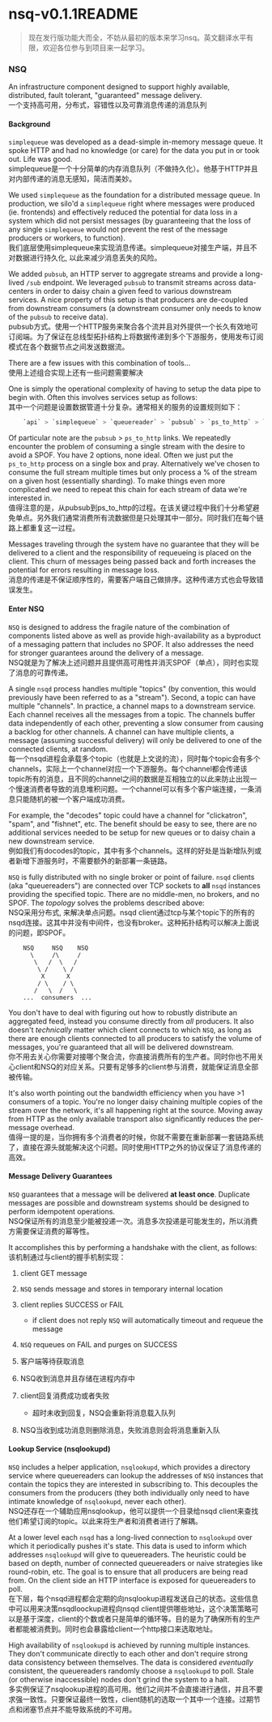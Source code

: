 # nsq-v0.1.1README

> 现在发行版功能大而全，不妨从最初的版本来学习nsq。英文翻译水平有限，欢迎各位参与到项目来一起学习。
### NSQ

An infrastructure component designed to support highly available, distributed, fault tolerant, "guaranteed" message delivery.    
一个支持高可用，分布式，容错性以及可靠消息传递的消息队列    

#### Background

`simplequeue` was developed as a dead-simple in-memory message queue. It spoke HTTP and had no knowledge (or care) for the data you put in or took out. Life was good.    
simplequeue是一个十分简单的内存消息队列（不做持久化）。他基于HTTP并且对内部传递的消息无感知，简洁而美妙。    

We used `simplequeue` as the foundation for a distributed message queue. In production, we silo'd a `simplequeue` right where messages were produced (ie. frontends) and effectively reduced the potential for data loss in a system which did not persist messages (by guaranteeing that the loss of any single `simplequeue` would not prevent the rest of the message producers or workers, to function).    
我们底层使用simplequeue来实现消息传递。simplequeue对接生产端，并且不对数据进行持久化, 以此来减少消息丢失的风险。    

We added `pubsub`, an HTTP server to aggregate streams and provide a long-lived `/sub` endpoint. We leveraged `pubsub` to transmit streams across data-centers in order to daisy chain a given feed to various downstream services. A nice property of this setup is that producers are de-coupled from downstream consumers (a downstream consumer only needs to know of the `pubsub` to receive data).    
pubsub方式。使用一个HTTP服务来聚合各个流并且对外提供一个长久有效地可订阅端。为了保证在总线型拓扑结构上将数据传递到多个下游服务，使用发布订阅模式在各个数据节点之间发送数据流。    

There are a few issues with this combination of tools...    
使用上述组合实现上还有一些问题需要解决    

One is simply the operational complexity of having to setup the data pipe to begin with. Often this involves services setup as follows:    
其中一个问题是设置数据管道十分复杂。通常相关的服务的设置规则如下：    
```c
    `api` > `simplequeue` > `queuereader` > `pubsub` > `ps_to_http` > `simplequeue` > `queuereader`
```

Of particular note are the `pubsub` > `ps_to_http` links. We repeatedly encounter the problem of consuming a single stream with the desire to avoid a SPOF. You have 2 options, none ideal. Often we just put the `ps_to_http` process on a single box and pray. Alternatively we've chosen to consume the full stream multiple times but only process a % of the stream on a given host (essentially sharding). To make things even more complicated we need to repeat this chain for each stream of data we're interested in.    
值得注意的是，从pubsub到ps_to_http的过程。在该关键过程中我们十分希望避免单点。另外我们通常消费所有流数据但是只处理其中一部分。同时我们在每个链路上都重复这一过程。    

Messages traveling through the system have no guarantee that they will be delivered to a client and the responsibility of requeueing is placed on the client. This churn of messages being passed back and forth increases the potential for errors resulting in message loss.    
消息的传递是不保证顺序性的，需要客户端自己做排序。这种传递方式也会导致错误发生。    

#### Enter NSQ

`NSQ` is designed to address the fragile nature of the combination of components listed above as well as provide high-availability as a byproduct of a messaging pattern that includes no SPOF. It also addresses the need for stronger guarantees around the delivery of a message.    
NSQ就是为了解决上述问题并且提供高可用性并消灭SPOF（单点），同时也实现了消息的可靠传递。    

A single `nsqd` process handles multiple "topics" (by convention, this would previously have been referred to as a "stream"). Second, a topic can have multiple "channels". In practice, a channel maps to a downstream service. Each channel receives all the messages from a topic. The channels buffer data independently of each other, preventing a slow consumer from causing a backlog for other channels. A channel can have multiple clients, a message (assuming successful delivery) will only be delivered to one of the connected clients, at random.    
每一个nsqd进程会承载多个topic（也就是上文说的流），同时每个topic会有多个channels，实际上一个channel对应一个下游服务。每个channel都会传递该topic所有的消息，且不同的channel之间的数据是互相独立的以此来防止出现一个慢速消费者导致的消息堆积问题。一个channel可以有多个客户端连接，一条消息只能随机的被一个客户端成功消费。    

For example, the "decodes" topic could have a channel for "clickatron", "spam", and "fishnet", etc. The benefit should be easy to see, there are no additional services needed to be setup for new queues or to daisy chain a new downstream service.    
例如我们有docodes的topic，其中有多个channels。这样的好处是当新增队列或者新增下游服务时，不需要额外的新部署一条链路。    

`NSQ` is fully distributed with no single broker or point of failure. `nsqd` clients (aka "queuereaders") are connected over TCP sockets to **all** `nsqd` instances providing the specified topic. There are no middle-men, no brokers, and no SPOF. The *topology* solves the problems described above:    
NSQ采用分布式, 来解决单点问题。nsqd client通过tcp与某个topic下的所有的nsqd连接。这其中并没有中间件，也没有broker。这种拓扑结构可以解决上面说的问题，即SPOF。    
```
    NSQ     NSQ    NSQ
      \     /\     /
       \   /  \   /
        \ /    \ /
         X      X
        / \    / \
       /   \  /   \
    ...  consumers  ...
```

You don't have to deal with figuring out how to robustly distribute an aggregated feed, instead you consume directly from *all* producers. It also doesn't *technically* matter which client connects to which `NSQ`, as long as there are enough clients connected to all producers to satisfy the volume of messages, you're guaranteed that all will be delivered downstream.    
你不用去关心你需要对接哪个聚合流，你直接消费所有的生产者。同时你也不用关心client和NSQ的对应关系。只要有足够多的client参与消费，就能保证消息全部被传输。    

It's also worth pointing out the bandwidth efficiency when you have >1 consumers of a topic. You're no longer daisy chaining multiple copies of the stream over the network, it's all happening right at the source. Moving away from HTTP as the only available transport also significantly reduces the per-message overhead.    
值得一提的是，当你拥有多个消费者的时候，你就不需要在重新部署一套链路系统了，直接在源头就能解决这个问题。同时使用HTTP之外的协议保证了消息传递的高效。    

#### Message Delivery Guarantees

`NSQ` guarantees that a message will be delivered **at least once**. Duplicate messages are possible and downstream systems should be designed to perform idempotent operations.    
NSQ保证所有的消息至少能被投递一次。消息多次投递是可能发生的，所以消费方需要保证消费的幂等性。    

It accomplishes this by performing a handshake with the client, as follows:    
该机制通过与client的握手机制实现：    

  1. client GET message
  2. `NSQ` sends message and stores in temporary internal location
  3. client replies SUCCESS or FAIL
     * if client does not reply `NSQ` will automatically timeout and requeue the message
  4. `NSQ` requeues on FAIL and purges on SUCCESS

1. 客户端等待获取消息
2. NSQ收到消息并且存储在进程内存中
3. client回复消费成功或者失败
    * 超时未收到回复，NSQ会重新将消息载入队列
4. NSQ当收到成功消息则删除消息，失败消息则会将消息重新入队

#### Lookup Service (nsqlookupd)

`NSQ` includes a helper application, `nsqlookupd`, which provides a directory service where queuereaders can lookup the addresses of `NSQ` instances that contain the topics they are interested in subscribing to. This decouples the consumers from the producers (they both individually only need to have intimate knowledge of `nsqlookupd`, never each other).    
NSQ还存在一个辅助应用nsqlookup，他可以提供一个目录给nsqd client来查找他们希望订阅的topic。以此来将生产者和消费者进行了解耦。    

At a lower level each `nsqd` has a long-lived connection to `nsqlookupd` over which it periodically pushes it's state. This data is used to inform which addresses `nsqlookupd` will give to queuereaders. The heuristic could be based on depth, number of connected queuereaders or naive strategies like round-robin, etc. The goal is to ensure that all producers are being read from.  On the client side an HTTP interface is exposed for queuereaders to poll.    
在下层，每个nsqd进程都会定期的向nsqlookup进程发送自己的状态。这些信息中可以用来决策nsqdloockup进程向nsqd client提供哪些地址，这个决策策略可以是基于深度，client的个数或者只是简单的循环等。目的是为了确保所有的生产者都能被消费到。同时也会暴露给client一个http接口来选取地址。    

High availability of `nsqlookupd` is achieved by running multiple instances. They don't communicate directly to each other and don't require strong data consistency between themselves. The data is considered *eventually* consistent, the queuereaders randomly choose a `nsqlookupd` to poll. Stale (or otherwise inaccessible) nodes don't grind the system to a halt.    
多实例保证了nsqlookup进程的高可用。他们之间并不会直接进行通信，并且不要求强一致性。只要保证最终一致性，client随机的选取一个其中一个连接。过期节点和闭塞节点并不能导致系统的不可用。        
